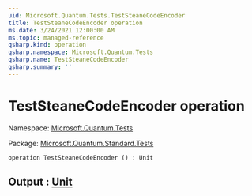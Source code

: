 ```yaml
---
uid: Microsoft.Quantum.Tests.TestSteaneCodeEncoder
title: TestSteaneCodeEncoder operation
ms.date: 3/24/2021 12:00:00 AM
ms.topic: managed-reference
qsharp.kind: operation
qsharp.namespace: Microsoft.Quantum.Tests
qsharp.name: TestSteaneCodeEncoder
qsharp.summary: ''
---
```


# TestSteaneCodeEncoder operation

Namespace: [Microsoft.Quantum.Tests](xref:Microsoft.Quantum.Tests)

Package: [Microsoft.Quantum.Standard.Tests](https://nuget.org/packages/Microsoft.Quantum.Standard.Tests)




```qsharp
operation TestSteaneCodeEncoder () : Unit
```


## Output : [Unit](xref:microsoft.quantum.lang-ref.unit)

